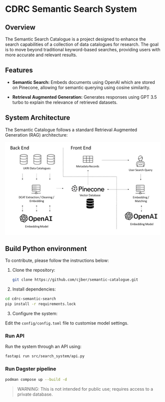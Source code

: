 # CDRC Semantic Search System

## Overview

The Semantic Search Catalogue is a project designed to enhance the search capabilities of a collection of data catalogues for research. The goal is to move beyond traditional keyword-based searches, providing users with more accurate and relevant results.

## Features

- **Semantic Search:** Embeds documents using OpenAI which are stored on Pinecone, allowing for semantic querying using cosine similarity.

- **Retrieval Augmented Generation:** Generates responses using GPT 3.5 turbo to explain the relevance of retrieved datasets.

## System Architecture

The Semantic Catalogue follows a standard Retrieval Augmented Generation (RAG) architecture:

![](./reports/figs/system.png)

## Build Python environment

To contribute, please follow the instructions below:

1. Clone the repository:

   ```bash
   git clone https://github.com/cjber/semantic-catalogue.git
   ```

2. Install dependencies:

```bash
cd cdrc-semantic-search
pip install -r requirements.lock
```

3. Configure the system:

Edit the `config/config.toml` file to customise model settings.


### Run API

Run the system through an API using:

   ```bash
fastapi run src/search_system/api.py
```

### Run Dagster pipeline

```bash
podman compose up --build -d

```


> WARNING: This is not intended for public use; requires access to a private database.
